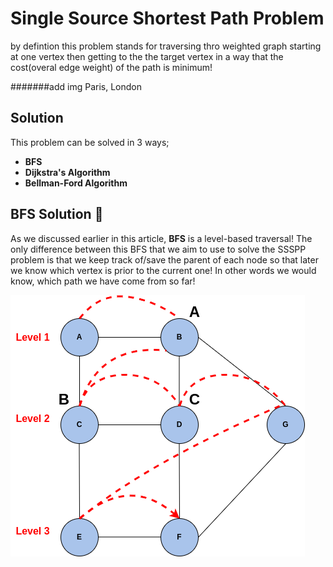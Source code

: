 # Single Source Shortest Path Problem 

by defintion this problem stands for traversing thro weighted graph starting at one vertex then getting to the the target vertex in a way that the cost(overal edge weight) of the path is minimum!

#######add img Paris, London

## Solution

This problem can be solved in 3 ways;
- **BFS**
- **Dijkstra's Algorithm**
- **Bellman-Ford Algorithm**

##  BFS Solution 🥳

As we discussed earlier in this article, **BFS** is a level-based traversal! The only difference between this BFS that we aim to use to solve the SSSPP problem is that we keep track of/save the parent of each node so that later we know which vertex is prior to the current one! In other words we would know, which path we have come from so far!

<img src="./img/bfs.png">


